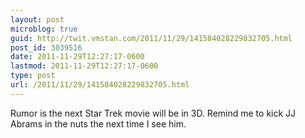 ```yaml
---
layout: post
microblog: true
guid: http://twit.vmstan.com/2011/11/29/141584028229832705.html
post_id: 3039516
date: 2011-11-29T12:27:17-0600
lastmod: 2011-11-29T12:27:17-0600
type: post
url: /2011/11/29/141584028229832705.html
---
```

Rumor is the next Star Trek movie will be in 3D. Remind me to kick JJ Abrams in the nuts the next time I see him.
